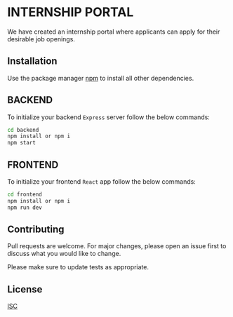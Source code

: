 # INTERNSHIP PORTAL

We have created an internship portal where applicants can apply for their desirable job openings.

## Installation

Use the package manager [npm](https://www.npmjs.com/) to install all other dependencies.

## BACKEND

To initialize your backend `Express` server follow the below commands:

```bash
cd backend
npm install or npm i
npm start
```

## FRONTEND

To initialize your frontend `React` app follow the below commands:

```bash
cd frontend
npm install or npm i
npm run dev
```

## Contributing

Pull requests are welcome. For major changes, please open an issue first
to discuss what you would like to change.

Please make sure to update tests as appropriate.

## License

[ISC](https://opensource.org/license/isc-license-txt)
